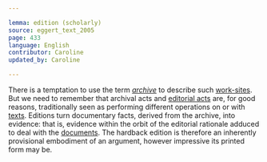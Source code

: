 ```yaml
---

lemma: edition (scholarly)
source: eggert_text_2005
page: 433
language: English
contributor: Caroline
updated_by: Caroline

---
```


There is a temptation to use the term _[archive](archive.html)_ to describe such [work-sites](workSite.html). But we need to remember that archival acts and [editorial acts](editingScholarly.html) are, for good reasons, traditionally seen as performing different operations on or with [texts](text.html). Editions turn documentary facts, derived from the archive, into evidence: that is, evidence within the orbit of the editorial rationale adduced to deal with the [documents](document.html). The hardback edition is therefore an inherently provisional embodiment of an argument, however impressive its printed form may be.
